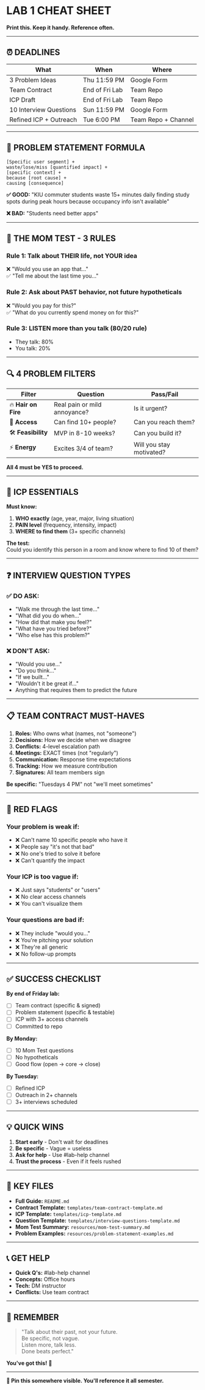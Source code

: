 # LAB 1 CHEAT SHEET
**Print this. Keep it handy. Reference often.**

---

## ⏰ DEADLINES

| What | When | Where |
|------|------|-------|
| 3 Problem Ideas | Thu 11:59 PM | Google Form |
| Team Contract | End of Fri Lab | Team Repo |
| ICP Draft | End of Fri Lab | Team Repo |
| 10 Interview Questions | Sun 11:59 PM | Google Form |
| Refined ICP + Outreach | Tue 6:00 PM | Team Repo + Channel |

---

## 📝 PROBLEM STATEMENT FORMULA

```
[Specific user segment] + 
waste/lose/miss [quantified impact] + 
[specific context] + 
because [root cause] + 
causing [consequence]
```

**✅ GOOD:** "KIU commuter students waste 15+ minutes daily finding study spots during peak hours because occupancy info isn't available"

**❌ BAD:** "Students need better apps"

---

## 🎯 THE MOM TEST - 3 RULES

### Rule 1: Talk about THEIR life, not YOUR idea
❌ "Would you use an app that..."  
✅ "Tell me about the last time you..."

### Rule 2: Ask about PAST behavior, not future hypotheticals  
❌ "Would you pay for this?"  
✅ "What do you currently spend money on for this?"

### Rule 3: LISTEN more than you talk (80/20 rule)
- They talk: 80%
- You talk: 20%

---

## 🔍 4 PROBLEM FILTERS

| Filter | Question | Pass/Fail |
|--------|----------|-----------|
| 🔥 **Hair on Fire** | Real pain or mild annoyance? | Is it urgent? |
| 👥 **Access** | Can find 10+ people? | Can you reach them? |
| 🛠️ **Feasibility** | MVP in 8-10 weeks? | Can you build it? |
| ⚡ **Energy** | Excites 3/4 of team? | Will you stay motivated? |

**All 4 must be YES to proceed.**

---

## 👤 ICP ESSENTIALS

**Must know:**
1. **WHO exactly** (age, year, major, living situation)
2. **PAIN level** (frequency, intensity, impact)  
3. **WHERE to find them** (3+ specific channels)

**The test:**  
Could you identify this person in a room and know where to find 10 of them?

---

## ❓ INTERVIEW QUESTION TYPES

### ✅ DO ASK:
- "Walk me through the last time..."
- "What did you do when..."
- "How did that make you feel?"
- "What have you tried before?"
- "Who else has this problem?"

### ❌ DON'T ASK:
- "Would you use..."
- "Do you think..."
- "If we built..."
- "Wouldn't it be great if..."
- Anything that requires them to predict the future

---

## 📋 TEAM CONTRACT MUST-HAVES

1. **Roles:** Who owns what (names, not "someone")
2. **Decisions:** How we decide when we disagree
3. **Conflicts:** 4-level escalation path
4. **Meetings:** EXACT times (not "regularly")
5. **Communication:** Response time expectations
6. **Tracking:** How we measure contribution
7. **Signatures:** All team members sign

**Be specific:** "Tuesdays 4 PM" not "we'll meet sometimes"

---

## 🚨 RED FLAGS

### Your problem is weak if:
- ❌ Can't name 10 specific people who have it
- ❌ People say "it's not that bad"
- ❌ No one's tried to solve it before
- ❌ Can't quantify the impact

### Your ICP is too vague if:
- ❌ Just says "students" or "users"
- ❌ No clear access channels
- ❌ You can't visualize them

### Your questions are bad if:
- ❌ They include "would you..."
- ❌ You're pitching your solution
- ❌ They're all generic
- ❌ No follow-up prompts

---

## ✅ SUCCESS CHECKLIST

**By end of Friday lab:**
- [ ] Team contract (specific & signed)
- [ ] Problem statement (specific & testable)
- [ ] ICP with 3+ access channels
- [ ] Committed to repo

**By Monday:**
- [ ] 10 Mom Test questions
- [ ] No hypotheticals
- [ ] Good flow (open → core → close)

**By Tuesday:**
- [ ] Refined ICP
- [ ] Outreach in 2+ channels
- [ ] 3+ interviews scheduled

---

## 💡 QUICK WINS

1. **Start early** - Don't wait for deadlines
2. **Be specific** - Vague = useless
3. **Ask for help** - Use #lab-help channel
4. **Trust the process** - Even if it feels rushed

---

## 🔗 KEY FILES

- **Full Guide:** `README.md`
- **Contract Template:** `templates/team-contract-template.md`
- **ICP Template:** `templates/icp-template.md`
- **Question Template:** `templates/interview-questions-template.md`
- **Mom Test Summary:** `resources/mom-test-summary.md`
- **Problem Examples:** `resources/problem-statement-examples.md`

---

## 📞 GET HELP

- **Quick Q's:** #lab-help channel
- **Concepts:** Office hours
- **Tech:** DM instructor
- **Conflicts:** Use team contract

---

## 🎯 REMEMBER

> "Talk about their past, not your future.  
> Be specific, not vague.  
> Listen more, talk less.  
> Done beats perfect."

**You've got this!** 🚀

---

**📌 Pin this somewhere visible. You'll reference it all semester.**
